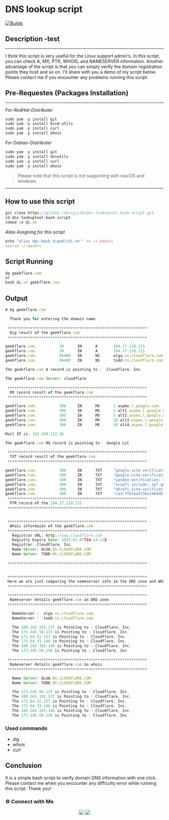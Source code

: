 # DNS lookup script
[![Builds](https://travis-ci.org/joemccann/dillinger.svg?branch=master)](https://travis-ci.org/joemccann/dillinger)

  
## **Description** -test
-------------------------------------------------- 

I think this script is very useful for the Linux support admin's. In this script, you can check A, MX, PTR, WHOIS, and NAMESERVER information. Another advantage of the script is that you can simply verify the domain registration points they host and so on. I'll share with you a demo of my script below. Please contact me if you encounter any problems running this script.

## Pre-Requestes (Packages Installation)
-------------------------------------------------- 
_For-RedHat-Distributer_

``` javascript 
sudo yum -y install git 
sudo yum -y install bind-utils
sudo yum -y install curl
sudo yum -y install whois
```
 _For Debian-Distributer_
 
 ``` javascript 
sudo yum -y install git 
sudo yum -y install dnsutils
sudo yum -y install curl
sudo yum -y install whois
```

>Please note that this script is not supporting with macOS and windows

-------------------------------------------------- 


## How to use this script

``` javascript 
git clone https://github.com/vyjith/dns-lookuptool-bash-script.git
cd dns-lookuptool-bash-script
chmod +x di.sh
```
_Alias Assgning for this script_
``` javascript 
echo "alias dg='bash $(pwd)/di.sh'" >> ~/.bashrc
source ~/.bashrc
```

## Script Running
``` javascript 
dg geekflare.com
or 
bash di.sh geekflare.com
``` 

## Output

``` javascript 
# dg geekflare.com

  Thank you for entering the domain name

 ++++++++++++++++++++++++++++++++++++++++++++++++++++++++++++++
  Dig result of the geekflare.com
 ++++++++++++++++++++++++++++++++++++++++++++++++++++++++++++++

geekflare.com.          30      IN      A       104.27.118.115
geekflare.com.          30      IN      A       104.27.119.115
geekflare.com.          86400   IN      NS      olga.ns.cloudflare.com.
geekflare.com.          86400   IN      NS      todd.ns.cloudflare.com.

The geekflare.com A record is pointing to :  Cloudflare, Inc.

The geekflare.com Server: cloudflare

 ++++++++++++++++++++++++++++++++++++++++++++++++++++++++++++++
  MX record result of the geekflare.com
 ++++++++++++++++++++++++++++++++++++++++++++++++++++++++++++++

geekflare.com.          300     IN      MX      1 aspmx.l.google.com.
geekflare.com.          300     IN      MX      5 alt1.aspmx.l.google.com.
geekflare.com.          300     IN      MX      5 alt2.aspmx.l.google.com.
geekflare.com.          300     IN      MX      10 alt3.aspmx.l.google.com.
geekflare.com.          300     IN      MX      10 alt4.aspmx.l.google.com.

Mail IP is: 142.250.112.26

The geekflare.com MX record is pointing to:  Google LLC

 ++++++++++++++++++++++++++++++++++++++++++++++++++++++++++++++
  TXT record result of the geekflare.com
 ++++++++++++++++++++++++++++++++++++++++++++++++++++++++++++++

geekflare.com.          300     IN      TXT     "google-site-verification=MRSwa454qay1S6pwwixzoiZl08kfJfkhiQIslhok3-A"
geekflare.com.          300     IN      TXT     "google-site-verification=7QXbgb492Y5NVyWzSAgAScfUV3XIAGTKKZfdpCvcaGM"
geekflare.com.          300     IN      TXT     "yandex-verification: 42f25bad396e79f5"
geekflare.com.          300     IN      TXT     "v=spf1 include:_spf.google.com include:mailgun.org include:zcsend.net ~all"
geekflare.com.          300     IN      TXT     "ahrefs-site-verification_8eefbd2fe43a8728b6fd14a393e2aff77b671e41615d2c1c6fc365ec33a4d6d0"
geekflare.com.          300     IN      TXT     "ca3-7fbfaa573ba248ddb17a618e5b46ca01"
 ++++++++++++++++++++++++++++++++++++++++++++++++++++++++++++++
  PTR record of the 104.27.119.115
 ++++++++++++++++++++++++++++++++++++++++++++++++++++++++++++++


 ++++++++++++++++++++++++++++++++++++++++++++++++++++++++++++++
  Whois informaion of the geekflare.com
 ++++++++++++++++++++++++++++++++++++++++++++++++++++++++++++++
   Registrar URL: http://www.cloudflare.com
   Registry Expiry Date: 2025-01-07T14:14:12Z
   Registrar: CloudFlare, Inc.
   Name Server: OLGA.NS.CLOUDFLARE.COM
   Name Server: TODD.NS.CLOUDFLARE.COM

 ++++++++++++++++++++++++++++++++++++++++++++++++++++++++++++++


 ++++++++++++++++++++++++++++++++++++++++++++++++++++++++++++++
 Here we are just comparing the nameserver info in the DNS zone and Whois
 ++++++++++++++++++++++++++++++++++++++++++++++++++++++++++++++

 ++++++++++++++++++++++++++++++++++++++++++++++++++++++++++++++
  Nameserver details geekflare.com in DNS zone
 ++++++++++++++++++++++++++++++++++++++++++++++++++++++++++++++

   NameServer :  olga.ns.cloudflare.com.
   NameServer :  todd.ns.cloudflare.com.

   The 108.162.192.137 is Pointing to : Cloudflare, Inc.
   The 173.245.58.137 is Pointing to : Cloudflare, Inc.
   The 172.64.32.137 is Pointing to : Cloudflare, Inc.
   The 172.64.33.146 is Pointing to : Cloudflare, Inc.
   The 108.162.193.146 is Pointing to : Cloudflare, Inc.
   The 173.245.59.146 is Pointing to : Cloudflare, Inc.

 ++++++++++++++++++++++++++++++++++++++++++++++++++++++++++++++
  Nameserver details geekflare.com in whois
 ++++++++++++++++++++++++++++++++++++++++++++++++++++++++++++++

   Name Server: OLGA.NS.CLOUDFLARE.COM
   Name Server: TODD.NS.CLOUDFLARE.COM

   The 173.245.58.137 is Pointing to : Cloudflare, Inc.
   The 108.162.192.137 is Pointing to : Cloudflare, Inc.
   The 172.64.32.137 is Pointing to : Cloudflare, Inc.
   The 172.64.33.146 is Pointing to : Cloudflare, Inc.
   The 108.162.193.146 is Pointing to : Cloudflare, Inc.
   The 173.245.59.146 is Pointing to : Cloudflare, Inc.


```
### Used commands

- _dig_
- _whois_
- _curl_

## Conclusion

It is a simple bash script to verify domain DNS information with one click. Please contact me when you encounter any difficulty error while running this script. Thank you!

### ⚙️ Connect with Me
<p align="center">
<a href="https://www.instagram.com/iamvyjith/"><img src="https://img.shields.io/badge/Instagram-E4405F?style=for-the-badge&logo=instagram&logoColor=white"/></a>
<a href="https://www.linkedin.com/in/vyjith-ks-3bb8b7173/"><img src="https://img.shields.io/badge/LinkedIn-0077B5?style=for-the-badge&logo=linkedin&logoColor=white"/></a>


